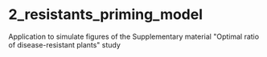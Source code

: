 # 2_resistants_priming_model
Application to simulate figures of the Supplementary material "Optimal ratio of disease-resistant plants" study
